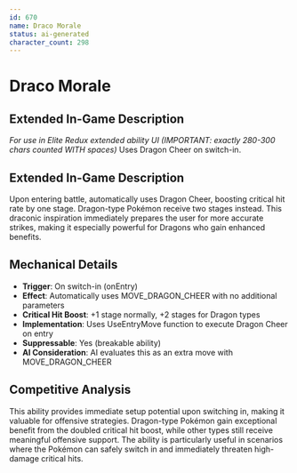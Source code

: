```yaml
---
id: 670
name: Draco Morale
status: ai-generated
character_count: 298
---
```


# Draco Morale

## Extended In-Game Description
*For use in Elite Redux extended ability UI (IMPORTANT: exactly 280-300 chars counted WITH spaces)*
Uses Dragon Cheer on switch-in.

## Extended In-Game Description
Upon entering battle, automatically uses Dragon Cheer, boosting critical hit rate by one stage. Dragon-type Pokémon receive two stages instead. This draconic inspiration immediately prepares the user for more accurate strikes, making it especially powerful for Dragons who gain enhanced benefits.

## Mechanical Details
- **Trigger**: On switch-in (onEntry)
- **Effect**: Automatically uses MOVE_DRAGON_CHEER with no additional parameters
- **Critical Hit Boost**: +1 stage normally, +2 stages for Dragon types
- **Implementation**: Uses UseEntryMove function to execute Dragon Cheer on entry
- **Suppressable**: Yes (breakable ability)
- **AI Consideration**: AI evaluates this as an extra move with MOVE_DRAGON_CHEER

## Competitive Analysis
This ability provides immediate setup potential upon switching in, making it valuable for offensive strategies. Dragon-type Pokémon gain exceptional benefit from the doubled critical hit boost, while other types still receive meaningful offensive support. The ability is particularly useful in scenarios where the Pokémon can safely switch in and immediately threaten high-damage critical hits.